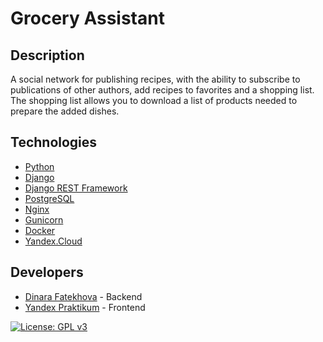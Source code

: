 # Grocery Assistant

## Description

A social network for publishing recipes, with the ability to subscribe to publications of other authors, add recipes to favorites and a shopping list. The shopping list allows you to download a list of products needed to prepare the added dishes.

## Technologies
- [Python](https://www.python.org/)
- [Django](https://www.djangoproject.com/)
- [Django REST Framework](https://www.django-rest-framework.org/)
- [PostgreSQL](https://www.postgresql.org/)
- [Nginx](https://nginx.org/)
- [Gunicorn](https://gunicorn.org/)
- [Docker](https://www.docker.com/)
- [Yandex.Cloud](https://cloud.yandex.ru/)

## Developers

- [Dinara Fatekhova](https://github.com/Dinara-F) - Backend
- [Yandex Praktikum](https://github.com/yandex-praktikum) - Frontend


[![License: GPL v3](https://img.shields.io/badge/License-GPLv3-blue.svg)](https://www.gnu.org/licenses/gpl-3.0)
